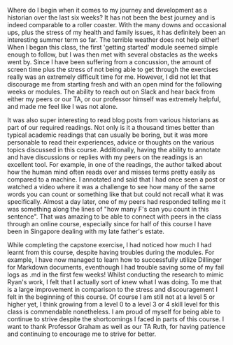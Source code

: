 Where do I begin when it comes to my journey and development as a historian over the last six weeks? It has not been the best journey and is indeed comparable to a roller coaster. With the many downs and occasional ups, plus the stress of my health and family issues, it has definitely been an interesting summer term so far. The terrible weather does not help either! When I began this class, the first 'getting started' module seemed simple enough to follow, but I was then met with several obstacles as the weeks went by. Since I have been suffering from a concussion, the amount of screen time plus the stress of not being able to get through the exercises really was an extremely difficult time for me. However, I did not let that discourage me from starting fresh and with an open mind for the following weeks or modules. The ability to reach out on Slack and hear back from either my peers or our TA, or our professor himself was extremely helpful, and made me feel like I was not alone.

It was also super interesting to read blog posts from various historians as part of our required readings. Not only is it a thousand times better than typical academic readings that can usually be boring, but it was more personable to read their experiences, advice or thoughts on the various topics discussed in this course. Additionally, having the ability to annotate and have discussions or replies with my peers on the readings is an excellent tool. For example, in one of the readings, the author talked about how the human mind often reads over and misses terms pretty easily as compared to a machine. I annotated and said that I had once seen a post or watched a video where it was a challenge to see how many of the same words you can count or something like that but could not recall what it was specifically. Almost a day later, one of my peers had responded telling me it was something along the lines of "how many F's can you count in this sentence". That was amazing to be able to connect with peers in the class through an online course, especially since for half of this course I have been in Singapore dealing with my late father's estate. 

While completing the capstone exercise, I had noticed how much I had learnt from this course, despite having troubles during the modules. For example, I have now managed to learn how to successfully utilize Dillinger for Markdown documents, eventhough I had trouble saving some of my fail logs as .md in the first few weeks! Whilst conducting the research to mimic Ryan's work, I felt that I actually sort of knew what I was doing. To me that is a large improvement in comparison to the stress and discouragement I felt in the beginning of this course. Of course I am still not at a level 5 or higher yet, I think growing from a level 0 to a level 3 or 4 skill level for this class is commendable nonetheless. I am proud of myself for being able to continue to strive despite the shortcomings I faced in parts of this course. I want to thank Professor Graham as well as our TA Ruth, for having patience and continuing to encourage me to strive for better. 